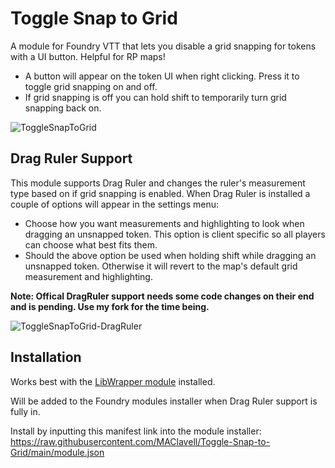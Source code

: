 # Toggle Snap to Grid
A module for Foundry VTT that lets you disable a grid snapping for tokens with a UI button. Helpful for RP maps!
* A button will appear on the token UI when right clicking. Press it to toggle grid snapping on and off.
* If grid snapping is off you can hold shift to temporarily turn grid snapping back on.

![ToggleSnapToGrid](https://user-images.githubusercontent.com/25129246/125176345-ad184d00-e1a0-11eb-8be4-d04e5fe329c0.gif)

## Drag Ruler Support
This module supports Drag Ruler and changes the ruler's measurement type based on if grid snapping is enabled. When Drag Ruler is installed a couple of options will appear in the settings menu: 
* Choose how you want measurements and highlighting to look when dragging an unsnapped token. This option is client specific so all players can choose what best fits them.
* Should the above option be used when holding shift while dragging an unsnapped token. Otherwise it will revert to the map's default grid measurement and highlighting.

**Note: Offical DragRuler support needs some code changes on their end and is pending. Use my fork for the time being.**

![ToggleSnapToGrid-DragRuler](https://user-images.githubusercontent.com/25129246/125176486-bc4bca80-e1a1-11eb-808d-fd4fb35016c6.gif)

## Installation
Works best with the [LibWrapper module](https://github.com/ruipin/fvtt-lib-wrapper) installed.

Will be added to the Foundry modules installer when Drag Ruler support is fully in.

Install by inputting this manifest link into the module installer: https://raw.githubusercontent.com/MAClavell/Toggle-Snap-to-Grid/main/module.json
